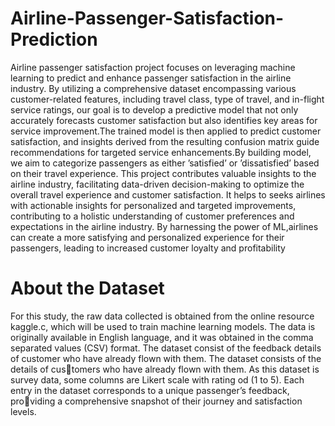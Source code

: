 # Airline-Passenger-Satisfaction-Prediction
Airline passenger satisfaction project focuses on leveraging machine learning to predict and enhance passenger satisfaction in the airline industry. By
utilizing a comprehensive dataset encompassing various customer-related features, including travel class, type of travel, and in-flight service ratings, our
goal is to develop a predictive model that not only accurately forecasts customer satisfaction but also identifies key areas for service improvement.The
trained model is then applied to predict customer satisfaction, and insights
derived from the resulting confusion matrix guide recommendations for targeted service enhancements.By building model, we aim to categorize passengers as either ’satisfied’ or ’dissatisfied’ based on their travel experience.
This project contributes valuable insights to the airline industry, facilitating
data-driven decision-making to optimize the overall travel experience and
customer satisfaction. It helps to seeks airlines with actionable insights for
personalized and targeted improvements, contributing to a holistic understanding of customer preferences and expectations in the airline industry.
By harnessing the power of ML,airlines can create a more satisfying and
personalized experience for their passengers, leading to increased customer
loyalty and profitability

# About the Dataset
For this study, the raw data collected is obtained from the online resource
kaggle.c, which will be used to train machine learning models. The data is
originally available in English language, and it was obtained in the comma
separated values (CSV) format. The dataset consist of the feedback details of customer who have already flown with them. 
The dataset consists of the details of customers who have already flown with them. As this dataset is survey data,
some columns are Likert scale with rating od (1 to 5).
Each entry in the dataset corresponds to a unique passenger’s feedback, providing a comprehensive snapshot of their journey and satisfaction levels.

